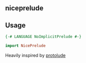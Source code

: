 niceprelude
-----

Usage
-----

```haskell
{-# LANGUAGE NoImplicitPrelude #-}

import NicePrelude
```

Heavily inspired by [protolude](https://github.com/sdiehl/protolude)
